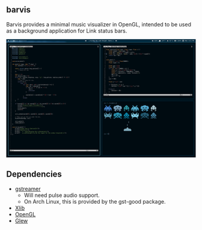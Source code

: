 ## barvis

Barvis provides a minimal music visualizer in OpenGL, intended to be used as a background application for Link status bars.

![alt tag](https://raw.githubusercontent.com/imalerich/barvis/master/img/preview.png)

## Dependencies

- [gstreamer](https://gstreamer.freedesktop.org/) 
	- Will need pulse audio support.
	- On Arch Linux, this is provided by the gst-good package.
- [Xlib](https://www.x.org/docs/X11/xlib.pdf)
- [OpenGL](https://www.opengl.org/) 
- [Glew](http://glew.sourceforge.net/)
